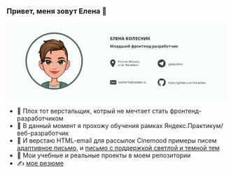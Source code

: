 ### Привет, меня зовут Елена 👋

<img src="https://github.com/KoLenhen/KoLenhen/blob/master/banner.jpg" alt="Баннер с фото и контактнами">

- 🌱 Плох тот верстальщик, котрый не мечтает стать фронтенд-разработчиком
- 👯 В данный момент я прохожу обучения  рамках Яндекс.Практикум/веб-разработчик
- 🤔 И верстаю HTML-email для рассылок Cinemood  примеры писем [адаптивное письмо](http://fourth.kolelena.ru/cinemood/zamaniaRu.html), и [письмо с поддержкой светлой и темной тем](http://fourth.kolelena.ru/cinemood/newGenerationRu.html)
- 💬 Мои учебные и реальные проекты в моем репозитории 
- ✍ [мое резюме](https://drive.google.com/file/d/1skUUPKXCOW6zj7HMmG_NtkyLBSJDfX-d/view?usp=sharing)




